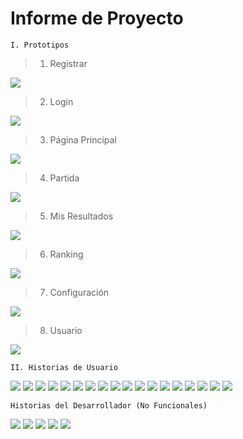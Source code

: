 # Informe de Proyecto

```
I. Prototipos
```

> 1. Registrar

![](https://i.imgur.com/sGACgWb.png)

> 2. Login

![](https://i.imgur.com/wvLucNF.png)

> 3. Página Principal

![](https://i.imgur.com/yPzrywM.png)

> 4. Partida

![](https://i.imgur.com/yG2gttx.png)

> 5. Mis Resultados

![](https://i.imgur.com/CBhvff8.png)

> 6. Ranking

![](https://i.imgur.com/CKMyzfH.png)

> 7. Configuración

![](https://i.imgur.com/gdBXfmD.png)

> 8. Usuario

![](https://i.imgur.com/mNO8GHy.png)



```
II. Historias de Usuario
```


![](https://i.imgur.com/R1Ua8cN.png)
![](https://i.imgur.com/y9VZ2JY.png)
![](https://i.imgur.com/4TAUFI7.png)
![](https://i.imgur.com/xirAJrR.png)
![](https://i.imgur.com/mcMqaDN.png)
![](https://i.imgur.com/DrzD9K0.png)
![](https://i.imgur.com/xNRcNOM.png)
![](https://i.imgur.com/knpTlku.png)
![](https://i.imgur.com/1lwNUz0.png)
![](https://i.imgur.com/sgHEQvu.png)
![](https://i.imgur.com/NxCGM2A.png)
![](https://i.imgur.com/AiFGToK.png)
![](https://i.imgur.com/uKmSU8t.png)
![](https://i.imgur.com/8M8jKL9.png)
![](https://i.imgur.com/8vU1EAW.png)
![](https://i.imgur.com/XhQ32rd.png)
![](https://i.imgur.com/NJpLIw1.png)
![](https://i.imgur.com/EV4sWw7.png)

```
Historias del Desarrollador (No Funcionales)
```
![](https://i.imgur.com/hRBExnT.png)
![](https://i.imgur.com/WrVUWk5.png)
![](https://i.imgur.com/YPwbxs5.png)
![](https://i.imgur.com/kdZAAAO.png)
![](https://i.imgur.com/rK8wMfH.png)






